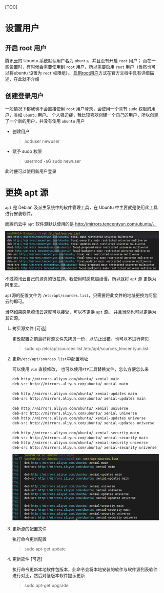 [TOC]
# 设置用户
## 开启 root 用户
腾讯云的 Ubuntu 系统默认用户名为 `ubuntu`，并且没有开启 `root` 用户；
而在一些设置时，有时候会需要使用到 `root` 用户，所以需要启用 `root` 用户（当然也可以将ubuntu 设置为 `root` 权限组）。
[启用root用户](https://cloud.tencent.com/document/product/1207/44569#ubuntu-.E7.B3.BB.E7.BB.9F.E5.A6.82.E4.BD.95.E4.BD.BF.E7.94.A8-root-.E7.94.A8.E6.88.B7.E7.99.BB.E5.BD.95.E5.AE.9E.E4.BE.8B.EF.BC.9F)方式在官方文档中具有详细描述，在此就不介绍

## 创建登录用户
一般情况下都我也不会直接使用 `root` 用户登录，会使用一个具有 `sudo` 权限的用户，类如 `ubuntu` 用户。
个人强迫症，我比较喜欢创建一个自己的用户，所以创建了一个新的用户，并没有使用 `ubuntu` 用户

* 创建用户
    > adduser newuser

* 赋予 sudo 权限
    > usermod -aG sudo newuser

此时便可以使用新用户登录


# 更换 apt 源
`apt` 是 Debian 及派生系统中的软件管理工具，在 Ubuntu 中主要就是使用此工具进行安装软件。

而腾讯云中 `apt` 软件源默认使用的是 http://mirrors.tencentyun.com/ubuntu/。 

![](./images/00/01.png)

不过腾讯云自己的源真的很拉跨。我使用时感觉超级慢，所以就将 `apt` 源 更换为阿里云。

`apt`源的配置文件为 `/etc/apt/sources.list`，只需要将此文件的地址更换为阿里云的即可。

当然如果感觉腾讯云速度可以接受，可以不更换 `apt` 源。 并且当然也可以更换为其它源。


1. 拷贝源文件 [可选]
   
    更改配置之前最好将源文件先拷贝一份，以防止出错。也可以不进行拷贝
    > sudo cp /etc/apt/sources.list /etc/apt/sources_tencentyun.list


2. 更新`/etc/apt/sources.list`中配置地址
   
    可以使用 `vim` 直接修改， 也可以使用`FTP`工具替换文件，怎么方便怎么来 
    ```
    deb http://mirrors.aliyun.com/ubuntu/ xenial main
    deb-src http://mirrors.aliyun.com/ubuntu/ xenial main

    deb http://mirrors.aliyun.com/ubuntu/ xenial-updates main
    deb-src http://mirrors.aliyun.com/ubuntu/ xenial-updates main

    deb http://mirrors.aliyun.com/ubuntu/ xenial universe
    deb-src http://mirrors.aliyun.com/ubuntu/ xenial universe
    deb http://mirrors.aliyun.com/ubuntu/ xenial-updates universe
    deb-src http://mirrors.aliyun.com/ubuntu/ xenial-updates universe

    deb http://mirrors.aliyun.com/ubuntu/ xenial-security main
    deb-src http://mirrors.aliyun.com/ubuntu/ xenial-security main
    deb http://mirrors.aliyun.com/ubuntu/ xenial-security universe
    deb-src http://mirrors.aliyun.com/ubuntu/ xenial-security universe

    ```
    ![](./images/00/02.png)

3. 更新源的配置文件
   
   执行命令更新配置
   > sudo apt-get update

4. 更新软件 [可选]
   
   执行命令更新本地软件包版本，此命令会将本地安装的软件与软件源列表软件进行对比，然后对低版本软件提示更新
   > sudo apt-get upgrade


